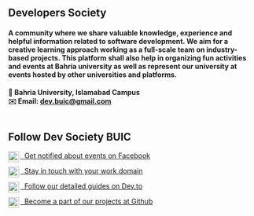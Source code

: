 ## Developers Society
#### A community where we share valuable knowledge, experience and helpful information related to software development. We aim for a creative learning approach working as a full-scale team on industry-based projects. This platform shall also help in organizing fun activities and events at Bahria university as well as represent our university at events hosted by other universities and platforms.

<strong>📍  Bahria University, Islamabad Campus</strong> <br>
<strong>✉️ Email: [dev.buic@gmail.com](mailto:dev.buic@gmail.com)</strong> <br>
<br>

## Follow Dev Society BUIC
[<img align="left" width=22px src="https://simpleicons.org/icons/facebook.svg">&nbsp; Get notified about events on Facebook ](https://www.facebook.com/devbuic) <br>

[<img align="left" width=22px src="https://simpleicons.org/icons/linkedin.svg">&nbsp; Stay in touch with your work domain ](https://www.linkedin.com/company/devbuic) <br>

[<img align="left" width=22px src="https://simpleicons.org/icons/dev-dot-to.svg">&nbsp; Follow our detailed guides on Dev.to ](https://dev.to/devbuic) <br>

[<img align="left" width=22px src="https://simpleicons.org/icons/github.svg">&nbsp; Become a part of our projects at Github ](https://github.com/devbuic) <br>
